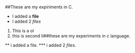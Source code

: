 ##These are my expiriments in C.

* I added a **file**
* I added 2 *files*


1. This is a ol
2. this is second li##these are my experiments in c language.

** i added a file.
*** i added 2 *files*.

